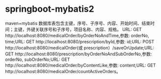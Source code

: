 # springboot-mybatis2
maven+mybatis
数据库表包含主键，序号、子序号、内容、开始时间、结束时间；主键，外键关联序号和子序号，项目名称、内容、规格。
URL: GET http://localhost:8080/medicalOrder/byOrderNoAndTime,参数: orderNo, time;URL: GET http://localhost:8080/prescription/byId,参数: id;URL: POST http://localhost:8080/medicalOrder(或 prescription）/saveOrUpdate;URL: GET http://localhost:8080/prescription/byOrderNoAndSubOrderNo,参数: orderNo, subOrderNo;URL: GET http://localhost:8080/medicalOrder/byContentLike,参数: content;URL: GET http://localhost:8080/medicalOrder/countActiveOrders。
